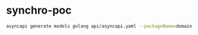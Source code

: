 # synchro-poc

```bash
asyncapi generate models golang api/asyncapi.yaml --packageName=domain -o domain
```
